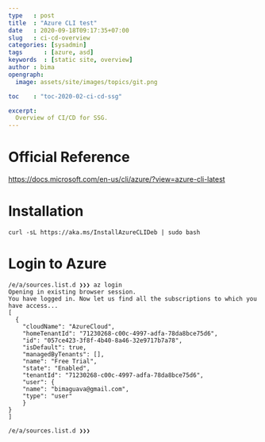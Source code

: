 ```yaml
---
type   : post
title  : "Azure CLI test"
date   : 2020-09-18T09:17:35+07:00
slug   : ci-cd-overview
categories: [sysadmin]
tags      : [azure, asd]
keywords  : [static site, overview]
author : bima
opengraph:
  image: assets/site/images/topics/git.png

toc    : "toc-2020-02-ci-cd-ssg"

excerpt:
  Overview of CI/CD for SSG.
---
```


# Official Reference
https://docs.microsoft.com/en-us/cli/azure/?view=azure-cli-latest

# Installation
    curl -sL https://aka.ms/InstallAzureCLIDeb | sudo bash

# Login to Azure
    /e/a/sources.list.d ❯❯❯ az login
    Opening in existing browser session.
    You have logged in. Now let us find all the subscriptions to which you have access...
    [
      {
        "cloudName": "AzureCloud",
        "homeTenantId": "71230268-c00c-4997-adfa-78da8bce75d6",
        "id": "057ce423-3f8f-4b40-8a46-32e9717b7a78",
        "isDefault": true,
        "managedByTenants": [],
        "name": "Free Trial",
        "state": "Enabled",
        "tenantId": "71230268-c00c-4997-adfa-78da8bce75d6",
        "user": {
        "name": "bimaguava@gmail.com",
        "type": "user"
        }
    }
    ]

    /e/a/sources.list.d ❯❯❯ 
